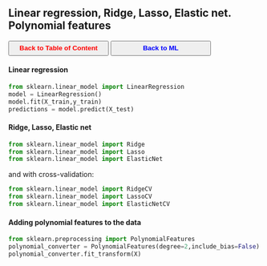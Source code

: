 ## Linear regression, Ridge, Lasso, Elastic net. Polynomial features

<a><button name="button" style = "color:red;width:200px;height:30px;cursor:pointer" onclick="window.location.href='https://reynier0611.github.io';">**Back to Table of Content**</button></a> <a><button name="button" style = "color:blue;width:200px;height:30px;cursor:pointer" onclick="window.location.href='https://reynier0611.github.io/ml/ml.html';">**Back to ML**</button></a>

#### Linear regression

```python
from sklearn.linear_model import LinearRegression
model = LinearRegression()
model.fit(X_train,y_train)
predictions = model.predict(X_test)
```

#### Ridge, Lasso, Elastic net

```python
from sklearn.linear_model import Ridge
from sklearn.linear_model import Lasso
from sklearn.linear_model import ElasticNet
```

and with cross-validation:

```python
from sklearn.linear_model import RidgeCV
from sklearn.linear_model import LassoCV
from sklearn.linear_model import ElasticNetCV
```

#### Adding polynomial features to the data

```python
from sklearn.preprocessing import PolynomialFeatures
polynomial_converter = PolynomialFeatures(degree=2,include_bias=False)
polynomial_converter.fit_transform(X)
```
